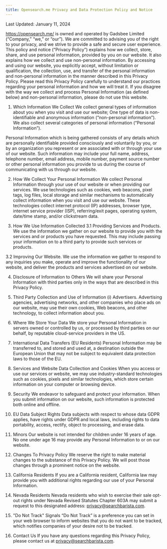 ```yaml
---
title: Opensearch.me Privacy and Data Protection Policy and Notice
---
```


Last Updated: January 11, 2024


https://opensearch.me/ is owned and operated by Gadsbee Limited (“Company,” “we,” or “our”). We are committed to advising you of the right to your privacy, and we strive to provide a safe and secure user experience. This policy and notice (“Privacy Policy”) explains how we collect, store, share, and use personal information, provided by you on our website. It also explains how we collect and use non-personal information. By accessing and using our website, you explicitly accept, without limitation or qualification, the collection, use, and transfer of the personal information and non-personal information in the manner described in this Privacy Policy. Please read this Privacy Policy carefully to understand our practices regarding your personal information and how we will treat it. If you disagree with the way we collect and process Personal Information (as defined below) and non-personal information, please do not use this website.

1. Which Information We Collect
We collect general types of information about you when you visit and use our website; One type of data is non-identifiable and anonymous information (“non-personal information”). We also collect several categories of personal information (“Personal Information”).

Personal Information which is being gathered consists of any details which are personally identifiable provided consciously and voluntarily by you, or by an organization you represent or are associated with or through your use of our website. Such information may include your full name, address, telephone number, email address, mobile number, payment source number or other personal information you provide to us during the course of communicating with us through our website.

2. How We Collect Your Personal Information
We collect Personal Information through your use of our website or when providing our services. We use technologies such as cookies, web beacons, pixel tags, log files, local storage and similar mechanisms to automatically collect information when you visit and use our website. These technologies collect internet protocol (IP) addresses, browser type, internet service provider (ISP), referring/exit pages, operating system, date/time stamp, and/or clickstream data.

3. How We Use Information Collected
3.1 Providing Services and Products. We use the information we gather on our website to provide you with the services and or products you have requested. This may include passing your information on to a third party to provide such services or products.

3.2 Improving Our Website. We use the information we gather to respond to any inquiries you make, operate and improve the functionality of our website, and deliver the products and services advertised on our website.

4. Disclosure of Information to Others
We will share your Personal Information with third parties only in the ways that are described in this Privacy Policy.

5. Third Party Collection and Use of Information
(i) Advertisers. Advertising agencies, advertising networks, and other companies who place ads on our website, may use their own cookies, Web beacons, and other technology, to collect information about you.

6. Where We Store Your Data
We store your Personal Information in servers owned or controlled by us, or processed by third parties on our behalf, by reputable cloud-service providers in the US.

7. International Data Transfers (EU Residents)
Personal Information may be transferred to, and stored and used at, a destination outside the European Union that may not be subject to equivalent data protection laws to those of the EU.

8. Services and Website Data Collection and Cookies
When you access or use our services or website, we may use industry-standard technologies such as cookies, pixels and similar technologies, which store certain information on your computer or browsing device.

9. Security
We endeavor to safeguard and protect your information. When you submit information on our website, such information is protected both online and offline.

10. EU Data Subject Rights
Data subjects with respect to whose data GDPR applies, have rights under GDPR and local laws, including rights to data portability, access, rectify, object to processing, and erase data.

11. Minors
Our website is not intended for children under 16 years of age. No one under age 16 may provide any Personal Information to or on our website.

12. Changes To Privacy Policy
We reserve the right to make material changes to the substance of this Privacy Policy. We will post those changes through a prominent notice on the website.

13. California Residents
If you are a California resident, California law may provide you with additional rights regarding our use of your Personal Information.

14. Nevada Residents
Nevada residents who wish to exercise their sale opt-out rights under Nevada Revised Statutes Chapter 603A may submit a request to this designated address: privacy@searchbarista.com.

15. "Do Not Track" Signals
“Do Not Track” is a preference you can set in your web browser to inform websites that you do not want to be tracked, which notifies companies of your desire not to be tracked.

16. Contact Us
If you have any questions regarding this Privacy Policy, please contact us at privacy@searchbarista.com.
